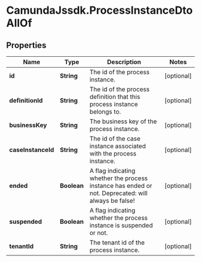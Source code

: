 # CamundaJssdk.ProcessInstanceDtoAllOf

## Properties

Name | Type | Description | Notes
------------ | ------------- | ------------- | -------------
**id** | **String** | The id of the process instance. | [optional] 
**definitionId** | **String** | The id of the process definition that this process instance belongs to. | [optional] 
**businessKey** | **String** | The business key of the process instance. | [optional] 
**caseInstanceId** | **String** | The id of the case instance associated with the process instance. | [optional] 
**ended** | **Boolean** | A flag indicating whether the process instance has ended or not. Deprecated: will always be false! | [optional] 
**suspended** | **Boolean** | A flag indicating whether the process instance is suspended or not. | [optional] 
**tenantId** | **String** | The tenant id of the process instance. | [optional] 


